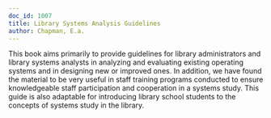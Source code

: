 ```yaml
---
doc_id: 1007
title: Library Systems Analysis Guidelines
author: Chapman, E.a.
---
```


This book aims primarily to provide guidelines for library administrators
and library systems analysts in analyzing and evaluating existing operating
systems and in designing new or improved ones.  In addition, we have
found the material to be very useful in staff training programs conducted
to ensure knowledgeable staff participation and cooperation in a systems
study.  This guide is also adaptable for introducing library school students
to the concepts of systems study in the library.